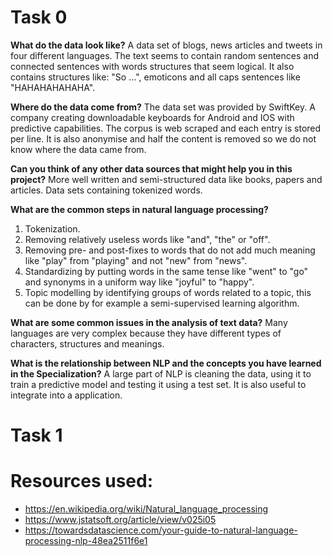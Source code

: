 # Task 0 

__What do the data look like?__
A data set of blogs, news articles and tweets in four different languages. The text seems to contain random sentences and connected sentences with words structures that seem logical. It also contains structures like: "So ...", emoticons and all caps sentences like "HAHAHAHAHAHA". 

__Where do the data come from?__
The data set was provided by SwiftKey. A company creating downloadable keyboards for Android and IOS with predictive capabilities. The corpus is web scraped and each entry is stored per line. It is also anonymise and half the content is removed so we do not know where the data came from.

__Can you think of any other data sources that might help you in this project?__
More well written and semi-structured data like books, papers and articles. Data sets containing tokenized words.

__What are the common steps in natural language processing?__
1. Tokenization. 
2. Removing relatively useless words like "and", "the" or "off". 
3. Removing pre- and post-fixes to words that do not add much meaning like "play" from "playing" and not "new" from "news".
4. Standardizing by putting words in the same tense like "went" to "go" and synonyms in a uniform way like "joyful" to "happy".
5. Topic modelling by identifying groups of words related to a topic, this can be done by for example a semi-supervised learning algorithm.

__What are some common issues in the analysis of text data?__
Many languages are very complex because they have different types of characters, structures and meanings. 

__What is the relationship between NLP and the concepts you have learned in the Specialization?__
A large part of NLP is cleaning the data, using it to train a predictive model and testing it using a test set. It is also useful to integrate into a application.

# Task 1

# Resources used:
- https://en.wikipedia.org/wiki/Natural_language_processing
- https://www.jstatsoft.org/article/view/v025i05
- https://towardsdatascience.com/your-guide-to-natural-language-processing-nlp-48ea2511f6e1